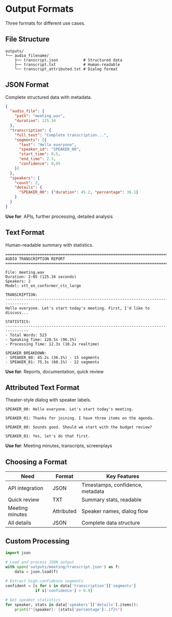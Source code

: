 # Output Formats

Three formats for different use cases.

## File Structure

```
outputs/
└── audio_filename/
    ├── transcript.json           # Structured data
    ├── transcript.txt            # Human-readable
    └── transcript_attributed.txt # Dialog format
```

## JSON Format

Complete structured data with metadata.

```json
{
  "audio_file": {
    "path": "meeting.wav",
    "duration": 125.34
  },
  "transcription": {
    "full_text": "Complete transcription...",
    "segments": [{
      "text": "Hello everyone",
      "speaker_id": "SPEAKER_00",
      "start_time": 0.5,
      "end_time": 2.3,
      "confidence": 0.95
    }]
  },
  "speakers": {
    "count": 2,
    "details": {
      "SPEAKER_00": {"duration": 45.2, "percentage": 36.1}
    }
  }
}
```

**Use for**: APIs, further processing, detailed analysis

## Text Format

Human-readable summary with statistics.

```
================================================================================
AUDIO TRANSCRIPTION REPORT
================================================================================

File: meeting.wav
Duration: 2:05 (125.34 seconds)
Speakers: 2
Model: stt_en_conformer_ctc_large

TRANSCRIPTION:
--------------------------------------------------------------------------------
Hello everyone. Let's start today's meeting. First, I'd like to discuss...

STATISTICS:
--------------------------------------------------------------------------------
- Total Words: 523
- Speaking Time: 120.5s (96.1%)
- Processing Time: 12.3s (10.2x realtime)

SPEAKER BREAKDOWN:
- SPEAKER_00: 45.2s (36.1%) - 15 segments
- SPEAKER_01: 75.3s (60.1%) - 22 segments
```

**Use for**: Reports, documentation, quick review

## Attributed Text Format

Theater-style dialog with speaker labels.

```
SPEAKER_00: Hello everyone. Let's start today's meeting.

SPEAKER_01: Thanks for joining. I have three items on the agenda.

SPEAKER_00: Sounds good. Should we start with the budget review?

SPEAKER_01: Yes, let's do that first.
```

**Use for**: Meeting minutes, transcripts, screenplays

## Choosing a Format

| Need | Format | Key Features |
|------|--------|--------------|
| API integration | JSON | Timestamps, confidence, metadata |
| Quick review | TXT | Summary stats, readable |
| Meeting minutes | Attributed | Speaker names, dialog flow |
| All details | JSON | Complete data structure |

## Custom Processing

```python
import json

# Load and process JSON output
with open('outputs/meeting/transcript.json') as f:
    data = json.load(f)
    
# Extract high-confidence segments
confident = [s for s in data['transcription']['segments'] 
             if s['confidence'] > 0.9]

# Get speaker statistics
for speaker, stats in data['speakers']['details'].items():
    print(f"{speaker}: {stats['percentage']:.1f}%")
```